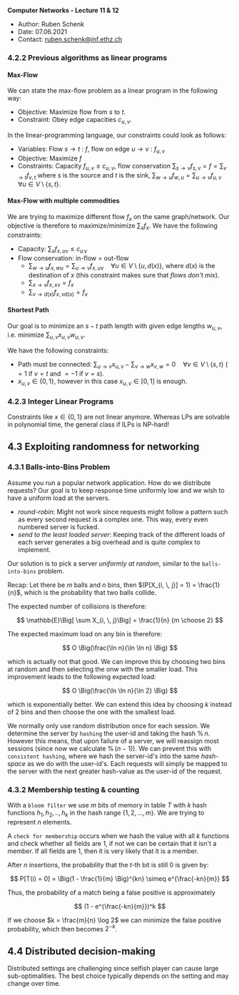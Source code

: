 **Computer Networks - Lecture 11 & 12**

- Author: Ruben Schenk
- Date: 07.06.2021
- Contact: ruben.schenk@inf.ethz.ch

### 4.2.2 Previous algorithms as linear programs

#### Max-Flow

We can state the max-flow problem as a linear program in the following way:

- Objective: Maximize flow from $s$ to $t$.
- Constraint: Obey edge capacities $c_{u, \, v}$.

In the linear-programming language, our constraints could look as follows:

- Variables: Flow $s \to t$ : $f$, flow on edge $u \to v$ : $f_{u, \, v}$
- Objective: Maximize $f$
- Constraints: Capacity $f_{u, \, v} \leq c_{u, \, v}$, flow conservation $\sum_{s \to v} f_{s, \, v} = f = \sum_{v \to t} f_{v, \, t}$ where $s$ is the source and $t$ is the sink, $\sum_{w \to u} f_{w, \, u} = \sum_{u \to v} f_{u, \, v} \quad \forall u \in V \setminus \{s, \, t \}$.

#### Max-Flow with multiple commodities

We are trying to maximize different flow $f_x$ on the same graph/network. Our objective is therefore to maximize/minimize $\sum_x f_x$. We have the following constraints:

- Capacity: $\sum_x f_{x, \, uv} \leq c_{u \, v}$
- Flow conservation: in-flow = out-flow
  - $\sum_{w \to u} f_{x, \, wu} = \sum_{u \to v} f_{x, \, uv} \quad \forall u \in V \setminus \{u, \, d(x) \}$, where $d(x)$ is the destination of $x$ (this constraint makes sure that *flows don't mix*).
  - $\sum_{x \to v} f_{x, \, xv} = f_x$
  - $\sum_{v \to d(x)} f_{x, \, vd(x)} = f_x$

#### Shortest Path

Our goal is to minimize an $s-t$ path length with given edge lengths $w_{u, \, v}$, i.e. minimize $\sum_{u, \, v} x_{u, \, v} w_{u, \, v}$.

We have the following constraints:

- Path must be connected: $\sum_{u \to v} x_{u, \, v} - \sum_{v \to w} x_{v, \, w} = 0 \quad \forall v \in V \setminus \{s, \, t\}$ ($= 1$ if $v = t$ and $= -1$ if $v = s$).
- $x_{u, \, v} \in \{0, \, 1 \}$, however in this case $x_{u, \, v} \in [0, \, 1]$ is enough.

### 4.2.3 Integer Linear Programs

Constraints like $x \in \{0, \, 1\}$ are not linear anymore. Whereas LPs are solvable in polynomial time, the general class if ILPs is NP-hard!

## 4.3 Exploiting randomness for networking

### 4.3.1 Balls-into-Bins Problem

Assume you run a popular network application. How do we distribute requests? Our goal is to keep response time uniformly low and we wish to have a uniform load at the servers.

- *round-robin*: Might not work since requests might follow a pattern such as every second request is a complex one. This way, every even numbered server is fucked.
- *send to the least loaded server*: Keeping track of the different loads of each server generates a big overhead and is quite complex to implement.

Our solution is to pick a server *uniformly at random*, similar to the `balls-into-bins` problem.

Recap: Let there be $m$ balls and $n$ bins, then $(P[X_{i, \, j}] = 1) = \frac{1}{n}$, which is the probability that two balls collide.

The expected number of collisions is therefore:

$$
\mathbb{E}\Big[ \sum X_{i, \, j}\Big] = \frac{1}{n} {m \choose 2}
$$

The expected maximum load on any bin is therefore:

$$
O \Big(\frac{\ln n}{\ln \ln n} \Big)
$$

which is actually not that good. We can improve this by choosing two bins at random and then selecting the onw with the smaller load. This improvement leads to the following expected load:

$$
O \Big(\frac{\ln \ln n}{\ln 2} \Big)
$$

which is exponentially better. We can extend this idea by choosing $k$ instead of 2 bins and then choose the one with the smallest load.

We normally only use random distribution once for each session. We determine the server by `hashing` the user-id and taking the hash $\% \, n$. However this means, that upon failure of a server, we will reassign most sessions (since now we calculate $\% \, (n-1)$). We can prevent this with `consistent hashing`, where we hash the server-id's into the same *hash-space* as we do with the user-id's. Each requests will simply be mapped to the server with the next greater hash-value as the user-id of the request.

### 4.3.2 Membership testing & counting 

With a `bloom filter` we use $m$ bits of memory in table $T$ with $k$ hash functions $h_1, \, h_2,.., \, h_k$ in the hash range $\{1, \, 2, ..., \, m \}$. We are trying to represent $n$ elements.

A `check for membership` occurs when we hash the value with all $k$ functions and check whether all fields are $1$, if not we can be certain that it isn't a member. If all fields are $1$, then it is very likely that it is a member.

After $n$ insertions, the probability that the $t$-th bit is still $0$ is given by:

$$
P[T(i) = 0] = \Big(1 - \frac{1}{m} \Big)^{kn} \simeq e^{\frac{-kn}{m}}
$$

Thus, the probability of a match being a false positive is approximately

$$
(1 - e^{\frac{-kn}{m}})^k
$$

If we choose $k = \frac{m}{n} \log 2$ we can minimize the false positive probability, which then becomes $2^{-k}$.

## 4.4 Distributed decision-making

Distributed settings are challenging since selfish player can cause large sub-optimalities. The best choice typically depends on the setting and may change over time.
